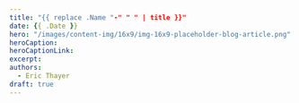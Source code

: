 ```yaml
---
title: "{{ replace .Name "-" " " | title }}"
date: {{ .Date }}
hero: "/images/content-img/16x9/img-16x9-placeholder-blog-article.png"
heroCaption: 
heroCaptionLink: 
excerpt:
authors:
  - Eric Thayer
draft: true
---
```


